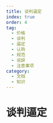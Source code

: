 ```yaml
---
title: 谈判逼定
index: true
order: 4
tag:
  - 价格
  - 谈判
  - 逼定
  - 认购
  - 规范
  - 说辞
  - 注意事项
category:
  - 文档
  - 知识
---
```


# 谈判逼定